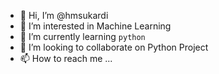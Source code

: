 - 👋 Hi, I’m @hmsukardi
- 👀 I’m interested in Machine Learning
- 🌱 I’m currently learning `python`
- 💞️ I’m looking to collaborate on Python Project
- 📫 How to reach me ...

<!---
hmsukardi/hmsukardi is a ✨ special ✨ repository because its `README.md` (this file) appears on your GitHub profile.
You can click the Preview link to take a look at your changes.
--->
